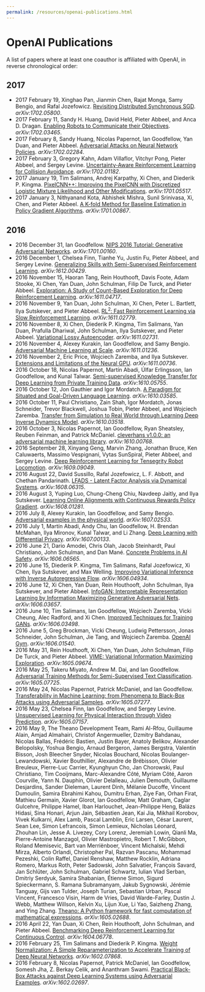 ```yaml
---
permalink: /resources/openai-publications.html
---
```

# OpenAI Publications

A list of papers where at least one coauthor is affiliated with OpenAI, in reverse chronological order:

## 2017

* 2017 February 19, Xinghao Pan, Jianmin Chen, Rajat Monga, Samy Bengio, and Rafal Jozefowicz. [Revisiting Distributed Synchronous SGD](https://arxiv.org/abs/1702.05800). *arXiv:1702.05800*.
* 2017 February 11, Sandy H. Huang, David Held, Pieter Abbeel, and Anca D. Dragan. [Enabling Robots to Communicate their Objectives](https://arxiv.org/abs/1702.03465). *arXiv:1702.03465*.
* 2017 February 8, Sandy Huang, Nicolas Papernot, Ian Goodfellow, Yan Duan, and Pieter Abbeel. [Adversarial Attacks on Neural Network Policies](https://arxiv.org/abs/1702.02284). *arXiv:1702.02284*.
* 2017 February 3, Gregory Kahn, Adam Villaflor, Vitchyr Pong, Pieter Abbeel, and Sergey Levine. [Uncertainty-Aware Reinforcement Learning for Collision Avoidance](https://arxiv.org/abs/1702.01182). *arXiv:1702.01182*.
* 2017 January 19, Tim Salimans, Andrej Karpathy, Xi Chen, and Diederik P. Kingma. [PixelCNN++: Improving the PixelCNN with Discretized Logistic Mixture Likelihood and Other Modifications](https://arxiv.org/abs/1701.05517). *arXiv:1701.05517*.
* 2017 January 3, Nithyanand Kota, Abhishek Mishra, Sunil Srinivasa,  Xi,  Chen, and Pieter Abbeel. [A K-fold Method for Baseline Estimation in Policy Gradient Algorithms](https://arxiv.org/abs/1701.00867). *arXiv:1701.00867*.

## 2016

* 2016 December 31, Ian Goodfellow. [NIPS 2016 Tutorial: Generative Adversarial Networks](https://arxiv.org/abs/1701.00160). *arXiv:1701.00160*.
* 2016 December 1, Chelsea Finn, Tianhe Yu, Justin Fu, Pieter Abbeel, and Sergey Levine. [Generalizing Skills with Semi-Supervised Reinforcement Learning](https://arxiv.org/abs/1612.00429). *arXiv:1612.00429*.
* 2016 November 15, Haoran Tang, Rein Houthooft, Davis Foote, Adam Stooke, Xi Chen, Yan Duan, John Schulman, Filip De Turck, and Pieter Abbeel. [Exploration: A Study of Count-Based Exploration for Deep Reinforcement Learning](https://arxiv.org/abs/1611.04717). *arXiv:1611.04717*.
* 2016 November 9, Yan Duan, John Schulman, Xi Chen, Peter L. Bartlett, Ilya Sutskever, and Pieter Abbeel. [RL$^2$: Fast Reinforcement Learning via Slow Reinforcement Learning](https://arxiv.org/abs/1611.02779). *arXiv:1611.02779*.
* 2016 November 8, Xi Chen, Diederik P. Kingma, Tim Salimans, Yan Duan, Prafulla Dhariwal, John Schulman, Ilya Sutskever, and Pieter Abbeel. [Variational Lossy Autoencoder](https://arxiv.org/abs/1611.02731). *arXiv:1611.02731*.
* 2016 November 4, Alexey Kurakin, Ian Goodfellow, and Samy Bengio. [Adversarial Machine Learning at Scale](https://arxiv.org/abs/1611.01236). *arXiv:1611.01236*.
* 2016 November 2, Eric Price, Wojciech Zaremba, and Ilya Sutskever. [Extensions and Limitations of the Neural GPU](https://arxiv.org/abs/1611.00736). *arXiv:1611.00736*.
* 2016 October 18, Nicolas Papernot, Martín Abadi, Úlfar Erlingsson, Ian Goodfellow, and Kunal Talwar. [Semi-supervised Knowledge Transfer for Deep Learning from Private Training Data](https://arxiv.org/abs/1610.05755). *arXiv:1610.05755*.
* 2016 October 12, Jon Gauthier and Igor Mordatch. [A Paradigm for Situated and Goal-Driven Language Learning](https://arxiv.org/abs/1610.03585). *arXiv:1610.03585*.
* 2016 October 11, Paul Christiano, Zain Shah, Igor Mordatch, Jonas Schneider, Trevor Blackwell, Joshua Tobin, Pieter Abbeel, and Wojciech Zaremba. [Transfer from Simulation to Real World through Learning Deep Inverse Dynamics Model](https://arxiv.org/abs/1610.03518). *arXiv:1610.03518*.
* 2016 October 3, Nicolas Papernot, Ian Goodfellow, Ryan Sheatsley, Reuben Feinman, and Patrick McDaniel. [cleverhans v1.0.0: an adversarial machine learning library](https://arxiv.org/abs/1610.00768). *arXiv:1610.00768*.
* 2016 September 28, Xinyang Geng, Marvin Zhang, Jonathan Bruce, Ken Caluwaerts, Massimo Vespignani, Vytas SunSpiral, Pieter Abbeel, and Sergey Levine. [Deep Reinforcement Learning for Tensegrity Robot Locomotion](https://arxiv.org/abs/1609.09049). *arXiv:1609.09049*.
* 2016 August 22, David Sussillo, Rafal Jozefowicz, L. F. Abbott, and Chethan Pandarinath. [LFADS - Latent Factor Analysis via Dynamical Systems](https://arxiv.org/abs/1608.06315). *arXiv:1608.06315*.
* 2016 August 3, Yuping Luo, Chung-Cheng Chiu, Navdeep Jaitly, and Ilya Sutskever. [Learning Online Alignments with Continuous Rewards Policy Gradient](https://arxiv.org/abs/1608.01281). *arXiv:1608.01281*.
* 2016 July 8, Alexey Kurakin, Ian Goodfellow, and Samy Bengio. [Adversarial examples in the physical world](https://arxiv.org/abs/1607.02533). *arXiv:1607.02533*.
* 2016 July 1, Martín Abadi, Andy Chu, Ian Goodfellow, H. Brendan McMahan, Ilya Mironov, Kunal Talwar, and Li Zhang. [Deep Learning with Differential Privacy](https://arxiv.org/abs/1607.00133). *arXiv:1607.00133*.
* 2016 June 21, Dario Amodei, Chris Olah, Jacob Steinhardt, Paul Christiano, John Schulman, and Dan Mané. [Concrete Problems in AI Safety](https://arxiv.org/abs/1606.06565). *arXiv:1606.06565*.
* 2016 June 15, Diederik P. Kingma, Tim Salimans, Rafal Jozefowicz, Xi Chen, Ilya Sutskever, and Max Welling. [Improving Variational Inference with Inverse Autoregressive Flow](https://arxiv.org/abs/1606.04934). *arXiv:1606.04934*.
* 2016 June 12, Xi Chen, Yan Duan, Rein Houthooft, John Schulman, Ilya Sutskever, and Pieter Abbeel. [InfoGAN: Interpretable Representation Learning by Information Maximizing Generative Adversarial Nets](https://arxiv.org/abs/1606.03657). *arXiv:1606.03657*.
* 2016 June 10, Tim Salimans, Ian Goodfellow, Wojciech Zaremba, Vicki Cheung, Alec Radford, and Xi Chen. [Improved Techniques for Training GANs](https://arxiv.org/abs/1606.03498). *arXiv:1606.03498*.
* 2016 June 5, Greg Brockman, Vicki Cheung, Ludwig Pettersson, Jonas Schneider, John Schulman, Jie Tang, and Wojciech Zaremba. [OpenAI Gym](https://arxiv.org/abs/1606.01540). *arXiv:1606.01540*.
* 2016 May 31, Rein Houthooft, Xi Chen, Yan Duan, John Schulman, Filip De Turck, and Pieter Abbeel. [VIME: Variational Information Maximizing Exploration](https://arxiv.org/abs/1605.09674). *arXiv:1605.09674*.
* 2016 May 25, Takeru Miyato, Andrew M. Dai, and Ian Goodfellow. [Adversarial Training Methods for Semi-Supervised Text Classification](https://arxiv.org/abs/1605.07725). *arXiv:1605.07725*.
* 2016 May 24, Nicolas Papernot, Patrick McDaniel, and Ian Goodfellow. [Transferability in Machine Learning: from Phenomena to Black-Box Attacks using Adversarial Samples](https://arxiv.org/abs/1605.07277). *arXiv:1605.07277*.
* 2016 May 23, Chelsea Finn, Ian Goodfellow, and Sergey Levine. [Unsupervised Learning for Physical Interaction through Video Prediction](https://arxiv.org/abs/1605.07157). *arXiv:1605.07157*.
* 2016 May 9,  The Theano Development Team, Rami Al-Rfou, Guillaume Alain, Amjad Almahairi, Christof Angermueller, Dzmitry Bahdanau, Nicolas Ballas, Frédéric Bastien, Justin Bayer, Anatoly Belikov, Alexander Belopolsky, Yoshua Bengio, Arnaud Bergeron, James Bergstra, Valentin Bisson, Josh Bleecher Snyder, Nicolas Bouchard, Nicolas Boulanger-Lewandowski, Xavier Bouthillier, Alexandre de Brébisson, Olivier Breuleux, Pierre-Luc Carrier, Kyunghyun Cho, Jan Chorowski, Paul Christiano, Tim Cooijmans, Marc-Alexandre Côté, Myriam Côté, Aaron Courville, Yann N. Dauphin, Olivier Delalleau, Julien Demouth, Guillaume Desjardins, Sander Dieleman, Laurent Dinh, Mélanie Ducoffe, Vincent Dumoulin, Samira Ebrahimi Kahou, Dumitru Erhan, Ziye Fan, Orhan Firat, Mathieu Germain, Xavier Glorot, Ian Goodfellow, Matt Graham, Caglar Gulcehre, Philippe Hamel, Iban Harlouchet, Jean-Philippe Heng, Balázs Hidasi, Sina Honari, Arjun Jain, Sébastien Jean, Kai Jia, Mikhail Korobov, Vivek Kulkarni, Alex Lamb, Pascal Lamblin, Eric Larsen, César Laurent, Sean Lee, Simon Lefrancois, Simon Lemieux, Nicholas Léonard, Zhouhan Lin, Jesse A. Livezey, Cory Lorenz, Jeremiah Lowin, Qianli Ma, Pierre-Antoine Manzagol, Olivier Mastropietro, Robert T. McGibbon, Roland Memisevic, Bart van Merriënboer, Vincent Michalski, Mehdi Mirza, Alberto Orlandi, Christopher Pal, Razvan Pascanu, Mohammad Pezeshki, Colin Raffel, Daniel Renshaw, Matthew Rocklin, Adriana Romero, Markus Roth, Peter Sadowski, John Salvatier, François Savard, Jan Schlüter, John Schulman, Gabriel Schwartz, Iulian Vlad Serban, Dmitriy Serdyuk, Samira Shabanian, Étienne Simon, Sigurd Spieckermann, S. Ramana Subramanyam, Jakub Sygnowski, Jérémie Tanguay, Gijs van Tulder, Joseph Turian, Sebastian Urban, Pascal Vincent, Francesco Visin, Harm de Vries, David Warde-Farley, Dustin J. Webb, Matthew Willson, Kelvin Xu, Lijun Xue, Li Yao, Saizheng Zhang, and Ying Zhang. [Theano: A Python framework for fast computation of mathematical expressions](https://arxiv.org/abs/1605.02688). *arXiv:1605.02688*.
* 2016 April 22, Yan Duan, Xi Chen, Rein Houthooft, John Schulman, and Pieter Abbeel. [Benchmarking Deep Reinforcement Learning for Continuous Control](https://arxiv.org/abs/1604.06778). *arXiv:1604.06778*.
* 2016 February 25, Tim Salimans and Diederik P. Kingma. [Weight Normalization: A Simple Reparameterization to Accelerate Training
  of Deep Neural Networks](https://arxiv.org/abs/1602.07868). *arXiv:1602.07868*.
* 2016 February 8, Nicolas Papernot, Patrick McDaniel, Ian Goodfellow, Somesh Jha, Z. Berkay Celik, and Ananthram Swami. [Practical Black-Box Attacks against Deep Learning Systems using Adversarial Examples](https://arxiv.org/abs/1602.02697). *arXiv:1602.02697*.

